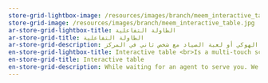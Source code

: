 ```yaml
---
store-grid-lightbox-image: /resources/images/branch/meem_interactive_table.jpg
store-grid-image: /resources/images/branch/meem_interactive_table.jpg
ar-store-grid-lightbox-title: الطاولة التفاعلية
ar-store-grid-title: الطاولة التفاعلية
ar-store-grid-description: في الوقت القليل اللي راح تستنى فيه موظف خدمة العملاء، نشجع إنك تجرب تتفاعل مع وحدة من الطاولات التفاعلية الموجودة في المراكز الرئيسية. أحنا متأكدين إنك ما راح تمل بالإنتظار، خاصة إذا بديت تلعب لعبة الهوكي أو لعبة الصياد مع شخص ثاني في المركز!
en-store-grid-lightbox-title: Interactive table <br>Is a multi-touch screen that enables customers to brows the internet, view information about products and services, use currencies exchange calculator, utilize social media platforms, or even compete in multi player games!
en-store-grid-title: Interactive table
en-store-grid-description: While waiting for an agent to serve you. We would like to invite you to use this multi-touch interactive screen. You sure won't get bored and can have a quick game of hockey with a friend or with another customer!
---
```

